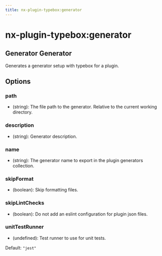 ```yaml
---
title: nx-plugin-typebox:generator
---
```


# nx-plugin-typebox:generator

## Generator Generator

Generates a generator setup with typebox for a plugin.

## Options

### <span className="required">path</span>

- (string): The file path to the generator. Relative to the current working directory.

### description

- (string): Generator description.

### name

- (string): The generator name to export in the plugin generators collection.

### skipFormat

- (boolean): Skip formatting files.

### skipLintChecks

- (boolean): Do not add an eslint configuration for plugin json files.

### unitTestRunner

- (undefined): Test runner to use for unit tests.

Default: `"jest"`
